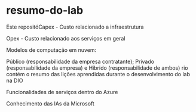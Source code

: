 # resumo-do-lab
Este repositóCapex - Custo relacionado a infraestrutura

Opex - Custo relacionado aos serviços em geral

Modelos de computação em nuvem:

Público (responsabilidade da empresa contratante); Privado (responsabilidade da empresa) e Hibrido (responsabilidade de ambos)
rio contém o resumo das lições aprendidas durante o desenvolvimento do lab na DIO

Funcionalidades de serviços dentro do Azure

Conhecimento das IAs da Microsoft
